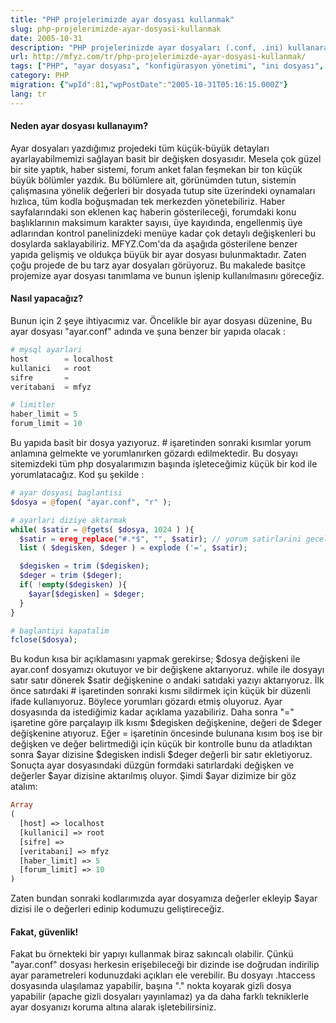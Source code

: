 ```yaml
---
title: "PHP projelerimizde ayar dosyası kullanmak"
slug: php-projelerimizde-ayar-dosyasi-kullanmak
date: 2005-10-31
description: "PHP projelerinizde ayar dosyaları (.conf, .ini) kullanarak yapılandırma bilgilerini merkezi bir yerden yönetmenin avantajlarını ve nasıl yapılacağını öğrenin. Veritabanı bağlantıları, limitler gibi ayarlar için pratik bir yöntem."
url: http://mfyz.com/tr/php-projelerimizde-ayar-dosyasi-kullanmak/
tags: ["PHP", "ayar dosyası", "konfigürasyon yönetimi", "ini dosyası", ".conf", "yapılandırma", "en iyi pratikler", "Sunucu Programlama", "proje yönetimi"]
category: PHP
migration: {"wpId":81,"wpPostDate":"2005-10-31T05:16:15.000Z"}
lang: tr
---
```


#### Neden ayar dosyası kullanayım?

Ayar dosyaları yazdığımız projedeki tüm küçük-büyük detayları ayarlayabilmemizi sağlayan basit bir değişken dosyasıdır. Mesela çok güzel bir site yaptık, haber sistemi, forum anket falan feşmekan bir ton küçük büyük bölümler yazdık. Bu bölümlere ait, görünümden tutun, sistemin çalışmasına yönelik değerleri bir dosyada tutup site üzerindeki oynamaları hızlıca, tüm kodla boğuşmadan tek merkezden yönetebiliriz. Haber sayfalarındaki son eklenen kaç haberin gösterileceği, forumdaki konu başlıklarının maksimum karakter sayısı, üye kayıdında, engellenmiş üye adlarından kontrol panelinizdeki menüye kadar çok detaylı değişkenleri bu dosylarda saklayabiliriz. MFYZ.Com'da da aşağıda gösterilene benzer yapıda gelişmiş ve oldukça büyük bir ayar dosyası bulunmaktadır. Zaten çoğu projede de bu tarz ayar dosyaları görüyoruz. Bu makalede basitçe projemize ayar dosyası tanımlama ve bunun işlenip kullanılmasını göreceğiz.

#### Nasıl yapacağız?

Bunun için 2 şeye ihtiyacımız var. Öncelikle bir ayar dosyası düzenine, Bu ayar dosyası "ayar.conf" adında ve şuna benzer bir yapıda olacak :

```php
# mysql ayarlari
host        = localhost
kullanici   = root
sifre       =
veritabani  = mfyz

# limitler
haber_limit = 5
forum_limit = 10
```

Bu yapıda basit bir dosya yazıyoruz. # işaretinden sonraki kısımlar yorum anlamına gelmekte ve yorumlanırken gözardı edilmektedir. Bu dosyayı sitemizdeki tüm php dosyalarımızın başında işleteceğimiz küçük bir kod ile yorumlatacağız. Kod şu şekilde :

```php
# ayar dosyasi baglantisi
$dosya = @fopen( "ayar.conf", "r" );

# ayarlari diziye aktarmak
while( $satir = @fgets( $dosya, 1024 ) ){
  $satir = ereg_replace("#.*$", "", $satir); // yorum satirlarini gecelim
  list ( $degisken, $deger ) = explode ('=', $satir);

  $degisken = trim ($degisken);
  $deger = trim ($deger);
  if( !empty($degisken) ){
    $ayar[$degisken] = $deger;
  }
}

# baglantiyi kapatalim
fclose($dosya);
```

Bu kodun kısa bir açıklamasını yapmak gerekirse; $dosya değişkeni ile ayar.conf dosyamızı okutuyor ve bir değişkene aktarıyoruz. while ile dosyayı satır satır dönerek $satir değişkenine o andaki satıdaki yazıyı aktarıyoruz. İlk önce satırdaki # işaretinden sonraki kısmı sildirmek için küçük bir düzenli ifade kullanıyoruz. Böylece yorumları gözardı etmiş oluyoruz. Ayar dosyasında da istediğimiz kadar açıklama yazabiliriz. Daha sonra "=" işaretine göre parçalayıp ilk kısmı $degisken değişkenine, değeri de $deger değişkenine atıyoruz. Eğer = işaretinin öncesinde bulunana kısım boş ise bir değişken ve değer belirtmediği için küçük bir kontrolle bunu da atladıktan sonra $ayar dizisine $degisken indisli $deger değerli bir satır ekletiyoruz. Sonuçta ayar dosyasındaki düzgün formdaki satırlardaki değişken ve değerler $ayar dizisine aktarılmış oluyor. Şimdi $ayar dizimize bir göz atalım:

```php
Array
(
  [host] => localhost
  [kullanici] => root
  [sifre] =>
  [veritabani] => mfyz
  [haber_limit] => 5
  [forum_limit] => 10
)
```

Zaten bundan sonraki kodlarımızda ayar dosyamıza değerler ekleyip $ayar dizisi ile o değerleri edinip kodumuzu geliştireceğiz.

#### Fakat, güvenlik!

Fakat bu örnekteki bir yapıyı kullanmak biraz sakıncalı olabilir. Çünkü "ayar.conf" dosyası herkesin erişebileceği bir dizinde ise doğrudan indirilip ayar parametreleri kodunuzdaki açıkları ele verebilir. Bu dosyayı .htaccess dosyasında ulaşılamaz yapabilir, başına "." nokta koyarak gizli dosya yapabilir (apache gizli dosyaları yayınlamaz) ya da daha farklı tekniklerle ayar dosyanızı koruma altına alarak işletebilirsiniz.